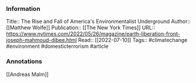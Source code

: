 
### Information
Title:: The Rise and Fall of America's Environmentalist Underground
Author:: [[Matthew Wolfe]]
Publication:: [[The New York Times]]
URL:: https://www.nytimes.com/2022/05/26/magazine/earth-liberation-front-joseph-mahmoud-dibee.html
Read:: [[2022-07-10]]
Tags:: #climatechange #environment #domesticterrorism 
#article

### Annotations

[[Andreas Malm]]